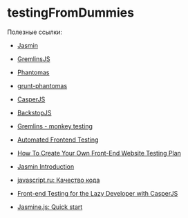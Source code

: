 # testingFromDummies

Полезные ссылки: 

 - [Jasmin]
 - [GremlinsJS]
 - [Phantomas]
 - [grunt-phantomas]
 - [CasperJS]
 - [BackstopJS]
 - [Gremlins - monkey testing]
 - [Automated Frontend Testing]
 - [How To Create Your Own Front-End Website Testing Plan]
 - [Jasmin Introduction]
 - [javascript.ru: Качество кода]
 - [Front-end Testing for the Lazy Developer with CasperJS]
 - [Jasmine.js: Quick start]

   [Jasmin]: <http://jasmine.github.io/>
   [GremlinsJS]: <https://github.com/marmelab/gremlins.js>
   [grunt-phantomas]: <https://www.npmjs.com/package/grunt-phantomas>
   [Phantomas]: <https://github.com/macbre/phantomas>
   [CasperJS]: <http://docs.casperjs.org/en/latest/>
   [BackstopJS]: <https://github.com/garris/BackstopJS>
   [Gremlins - monkey testing]: <http://habrahabr.ru/post/216805/>
   [Automated Frontend Testing]: <http://rupl.github.io/frontend-testing/#/>
   [How To Create Your Own Front-End Website Testing Plan]: <http://www.smashingmagazine.com/2014/11/how-to-create-your-own-front-end-website-testing-plan/>
   [Jasmin Introduction]: <http://jasmine.github.io/edge/introduction.html> 
   [javascript.ru: Качество кода]: <https://learn.javascript.ru/testing>
   [Front-end Testing for the Lazy Developer with CasperJS]: <http://www.helpscout.net/blog/functional-testing-casperjs/>
   [Jasmine.js: Quick start]: <http://www.web-adviser.ru/?page_id=325>
   



   
